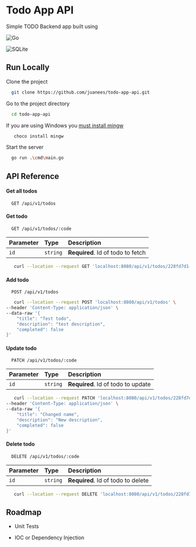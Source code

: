 # Todo App API

Simple TODO Backend app built using

![Go](https://img.shields.io/badge/go-%2300ADD8.svg?style=for-the-badge&logo=go&logoColor=white) 

![SQLite](https://img.shields.io/badge/sqlite-%2307405e.svg?style=for-the-badge&logo=sqlite&logoColor=white)

## Run Locally

Clone the project

```bash
  git clone https://github.com/juanees/todo-app-api.git
```

Go to the project directory

```bash
  cd todo-app-api
```

If you are using Windows you [must install mingw](https://github.com/mattn/go-sqlite3/issues/467)

```bash
   choco install mingw
```

Start the server

```bash
  go run .\cmd\main.go
```

## API Reference

#### Get all todos

```http
  GET /api/v1/todos
```

#### Get todo

```http
  GET /api/v1/todos/:code
```

| Parameter | Type     | Description                       |
| :-------- | :------- | :-------------------------------- |
| `id`      | `string` | **Required**. Id of todo to fetch |

```bash
   curl --location --request GET 'localhost:8080/api/v1/todos/228fd7d1-cec0-4486-ae0e-4db638d302db'
```

#### Add todo

```http
  POST /api/v1/todos
```

```bash
   curl --location --request POST 'localhost:8080/api/v1/todos' \
--header 'Content-Type: application/json' \
--data-raw '{
    "title": "Test todo",
    "description": "test description",
    "completed": false
}'
```

#### Update todo

```http
  PATCH /api/v1/todos/:code
```

| Parameter | Type     | Description                       |
| :-------- | :------- | :-------------------------------- |
| `id`      | `string` | **Required**. Id of todo to update |


```bash
   curl --location --request PATCH 'localhost:8080/api/v1/todos/228fd7d1-cec0-4486-ae0e-4db638d302db' \
--header 'Content-Type: application/json' \
--data-raw '{
    "title": "Changed name",
    "description": "New description",
    "completed": false
}'
```

#### Delete todo

```http
  DELETE /api/v1/todos/:code
```

| Parameter | Type     | Description                       |
| :-------- | :------- | :-------------------------------- |
| `id`      | `string` | **Required**. Id of todo to delete |


```bash
   curl --location --request DELETE 'localhost:8080/api/v1/todos/228fd7d1-cec0-4486-ae0e-4db638d302db'
```
## Roadmap

- Unit Tests

- IOC or Dependency Injection

